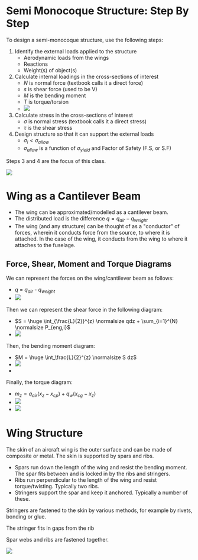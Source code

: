 # Semi Monocoque Structure: Step By Step

To design a semi-monocoque structure, use the following steps:
1. Identify the external loads applied to the structure
   - Aerodynamic loads from the wings
   - Reactions
   - Weight(s) of object(s)
2. Calculate internal loadings in the cross-sections of interest
   - $N$ is normal force (textbook calls it a direct force)
   - $s$ is shear force (used to be V)
   - $M$ is the bending moment
   - $T$ is torque/torsion
   - ![](L02-1.png)
3. Calculate stress in the cross-sections of interest
   - $\sigma$ is normal stress (textbook calls it a direct stress)
   - $\tau$ is the shear stress
4. Design structure so that it can support the external loads
   - $\sigma_i < \sigma_{allow}$
   - $\sigma_{allow}$ is a function of $\sigma_{yield}$ and Factor of Safety (F.S, or S.F)

Steps 3 and 4 are the focus of this class.

![](L02-2.png)

# Wing as a Cantilever Beam

- The wing can be approximated/modelled as a cantilever beam.
- The distributed load is the difference $q = q_{air} - q_{weight}$
- The wing (and any structure) can be thought of as a "conductor" of forces, wherein it conducts force from the source, to where it is attached. In the case of the wing, it conducts from the wing to where it attaches to the fuselage.

## Force, Shear, Moment and Torque Diagrams

We can represent the forces on the wing/cantilever beam as follows:
- $q$ = $q_{air}$ - $q_{weight}$
- ![](L02-3.png)

Then we can represent the shear force in the following diagram:
- $S = \huge \int_{\frac{L}{2}}^{z} \normalsize qdz +  \sum_{i=1}^{N} \normalsize P_{eng,i}$
- ![](L02-4.png)

Then, the bending moment diagram:
- $M = \huge \int_\frac{L}{2}^{z} \normalsize S dz$
- ![](L02-5.png)
- 
Finally, the torque diagram:
- $m_z = q_{air} (x_z - x_{cp}) + q_w(x_{cg} - x_z)$
- ![](L02-7.png)
- ![](L02-6.png)

# Wing Structure

The skin of an aircraft wing is the outer surface and can be made of composite or metal. The skin is supported by spars and ribs.
- Spars run down the length of the wing and resist the bending moment. The spar fits between and is locked in by the ribs and stringers.
- Ribs run perpendicular to the length of the wing and resist torque/twisting. Typically two ribs.
- Stringers support the spar and keep it anchored. Typically a number of these.

Stringers are fastened to the skin by various methods, for example by rivets, bonding or glue.

The stringer fits in gaps from the rib

Spar webs and ribs are fastened together.

![](L02-8.png)